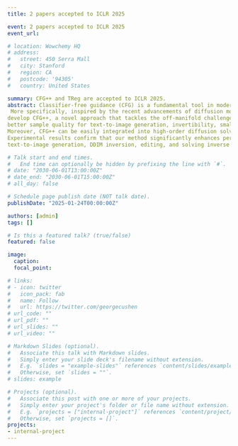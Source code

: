 ```yaml
---
title: 2 papers accepted to ICLR 2025

event: 2 papers accepted to ICLR 2025
event_url: 

# location: Wowchemy HQ
# address:
#   street: 450 Serra Mall
#   city: Stanford
#   region: CA
#   postcode: '94305'
#   country: United States

summary: CFG++ and TReg are accepted to ICLR 2025.
abstract: Classifier-free guidance (CFG) is a fundamental tool in modern diffusion models for text-guided generation. Although effective, CFG has notable drawbacks. For instance, DDIM with CFG lacks invertibility, complicating image editing; furthermore, high guidance scales, essential for high-quality outputs, frequently result in issues like mode collapse. This paper reveals that the problems may stem from the off-manifold phenomenon associated with CFG, rather than the diffusion models themselves.
 More specifically, inspired by the recent advancements of diffusion model-based inverse problem solvers (DIS),  we reformulate text-guidance as an inverse problem with a text-conditioned score matching loss and
develop CFG++, a novel approach that tackles the off-manifold challenges inherent in traditional CFG. CFG++ features a surprisingly simple fix to CFG, yet it offers significant improvements, including 
better sample quality for text-to-image generation, invertibility, smaller guidance scales, etc. Furthermore, CFG++ enables seamless interpolation between unconditional and conditional sampling at lower guidance scales, consistently outperforming traditional CFG at all scales. 
Moreover, CFG++ can be easily integrated into high-order diffusion solvers and naturally extends to distilled diffusion models.
Experimental results confirm that our method significantly enhances performance in 
text-to-image generation, DDIM inversion, editing, and solving inverse problems, suggesting a wide-ranging impact and potential applications in various fields that utilize text guidance.

# Talk start and end times.
#   End time can optionally be hidden by prefixing the line with `#`.
# date: "2030-06-01T13:00:00Z"
# date_end: "2030-06-01T15:00:00Z"
# all_day: false

# Schedule page publish date (NOT talk date).
publishDate: "2025-01-24T00:00:00Z"

authors: [admin]
tags: []

# Is this a featured talk? (true/false)
featured: false

image:
  caption: 
  focal_point: 

# links:
# - icon: twitter
#   icon_pack: fab
#   name: Follow
#   url: https://twitter.com/georgecushen
# url_code: ""
# url_pdf: ""
# url_slides: ""
# url_video: ""

# Markdown Slides (optional).
#   Associate this talk with Markdown slides.
#   Simply enter your slide deck's filename without extension.
#   E.g. `slides = "example-slides"` references `content/slides/example-slides.md`.
#   Otherwise, set `slides = ""`.
# slides: example

# Projects (optional).
#   Associate this post with one or more of your projects.
#   Simply enter your project's folder or file name without extension.
#   E.g. `projects = ["internal-project"]` references `content/project/deep-learning/index.md`.
#   Otherwise, set `projects = []`.
projects:
- internal-project
---
```


<!-- {{% callout note %}}
Click on the **Slides** button above to view the built-in slides feature.
{{% /callout %}}

Slides can be added in a few ways:

- **Create** slides using Wowchemy's [*Slides*](https://wowchemy.com/docs/managing-content/#create-slides) feature and link using `slides` parameter in the front matter of the talk file
- **Upload** an existing slide deck to `static/` and link using `url_slides` parameter in the front matter of the talk file
- **Embed** your slides (e.g. Google Slides) or presentation video on this page using [shortcodes](https://wowchemy.com/docs/writing-markdown-latex/).

Further event details, including [page elements](https://wowchemy.com/docs/writing-markdown-latex/) such as image galleries, can be added to the body of this page. -->
